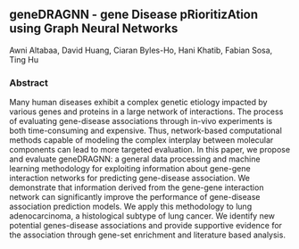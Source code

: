 ## geneDRAGNN - gene Disease pRioritizAtion using Graph Neural Networks

Awni Altabaa, David Huang, Ciaran Byles-Ho, Hani Khatib, Fabian Sosa, Ting Hu


### Abstract
Many human diseases exhibit a complex genetic etiology impacted by various genes and proteins in a large network of interactions. The process of evaluating gene-disease associations through in-vivo experiments is both time-consuming and expensive. Thus, network-based computational methods capable of modeling the complex interplay between molecular components can lead to more targeted evaluation. In this paper, we propose and evaluate geneDRAGNN: a general data processing and machine learning methodology for exploiting information about gene-gene interaction networks for predicting gene-disease association. We demonstrate that information derived from the gene-gene interaction network can significantly improve the performance of gene-disease association prediction models. We apply this methodology to lung adenocarcinoma, a histological subtype of lung cancer. We identify new potential genes-disease associations and provide supportive evidence for the association through gene-set enrichment and literature based analysis. 

